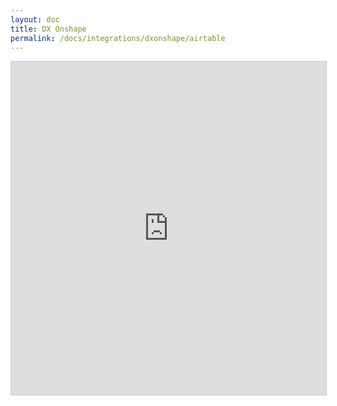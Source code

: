 ```yaml
---
layout: doc
title: DX Onshape
permalink: /docs/integrations/dxonshape/airtable
---
```


<iframe class="airtable-embed" src="https://airtable.com/embed/shrmgQnIiUI7d2Ufv?backgroundColor=gray" frameborder="0" onmousewheel="" width="100%" height="533" style="background: transparent; border: 1px solid #ccc;"></iframe>
